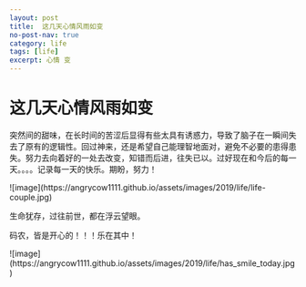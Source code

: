 ```yaml
---
layout: post
title:  这几天心情风雨如变
no-post-nav: true
category: life
tags: [life]
excerpt: 心情 变
---
```


# 这几天心情风雨如变
<p>  突然间的甜味，在长时间的苦涩后显得有些太具有诱惑力，导致了脑子在一瞬间失去了原有的逻辑性。回过神来，还是希望自己能理智地面对，避免不必要的患得患失。努力去向着好的一处去改变，知错而后进，往失已以。过好现在和今后的每一天。。。。记录每一天的快乐。期盼，努力！</p>![image](https://angrycow1111.github.io/assets/images/2019/life/life-couple.jpg)
<p>生命犹存，过往前世，都在浮云望眼。</p>
<p>码农，皆是开心的！！！乐在其中！</p>
![image](https://angrycow1111.github.io/assets/images/2019/life/has_smile_today.jpg)

